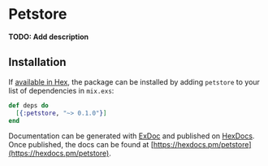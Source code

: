 # Petstore

**TODO: Add description**

## Installation

If [available in Hex](https://hex.pm/docs/publish), the package can be installed
by adding `petstore` to your list of dependencies in `mix.exs`:

```elixir
def deps do
  [{:petstore, "~> 0.1.0"}]
end
```

Documentation can be generated with [ExDoc](https://github.com/elixir-lang/ex_doc)
and published on [HexDocs](https://hexdocs.pm). Once published, the docs can
be found at [https://hexdocs.pm/petstore](https://hexdocs.pm/petstore).
